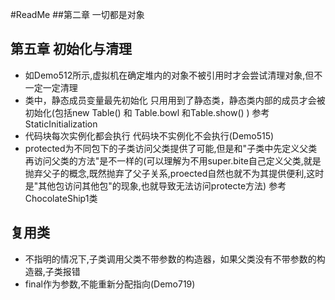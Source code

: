 #ReadMe
##第二章 一切都是对象


## 第五章 初始化与清理
* 如Demo512所示,虚拟机在确定堆内的对象不被引用时才会尝试清理对象,但不一定一定清理
* 类中，静态成员变量最先初始化
  只用用到了静态类，静态类内部的成员才会被初始化(包括new Table() 和 Table.bowl 和Table.show() ) 参考StaticInitialization
* 代码块每次实例化都会执行  代码块不实例化不会执行(Demo515)
* protected为不同包下的子类访问父类提供了可能,但是和"子类中先定义父类再访问父类的方法"是不一样的(可以理解为不用super.bite自己定义父类,就是抛弃父子的概念,既然抛弃了父子关系,proected自然也就不为其提供便利,这时是"其他包访问其他包"的现象,也就导致无法访问protecte方法) 参考ChocolateShip1类

## 复用类
* 不指明的情况下,子类调用父类不带参数的构造器，如果父类没有不带参数的构造器,子类报错
* final作为参数,不能重新分配指向(Demo719)